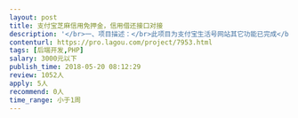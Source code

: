 ```yaml
---                
layout: post       
title: 支付宝芝麻信用免押金，信用借还接口对接           
description: '</br>一、项目描述：</br>此项目为支付宝生活号网站其它功能已完成</br></br>二、主要功能点：</br>芝麻信用免押金，信用借还等功能</br></br>三、可参考产品：</br>内啥： www.neisha.cc </br></br></br>四、人员要求：</br>精通php，有芝麻信用免押金信用借还接口对接经验。</br>'     
contenturl: https://pro.lagou.com/project/7953.html      
tags: [后端开发,PHP]            
salary: 3000元以下          
publish_time: 2018-05-20 08:12:29         
review: 1052人                   
apply: 5人                   
recommend: 0人                   
time_range: 小于1周              
---                 
```

